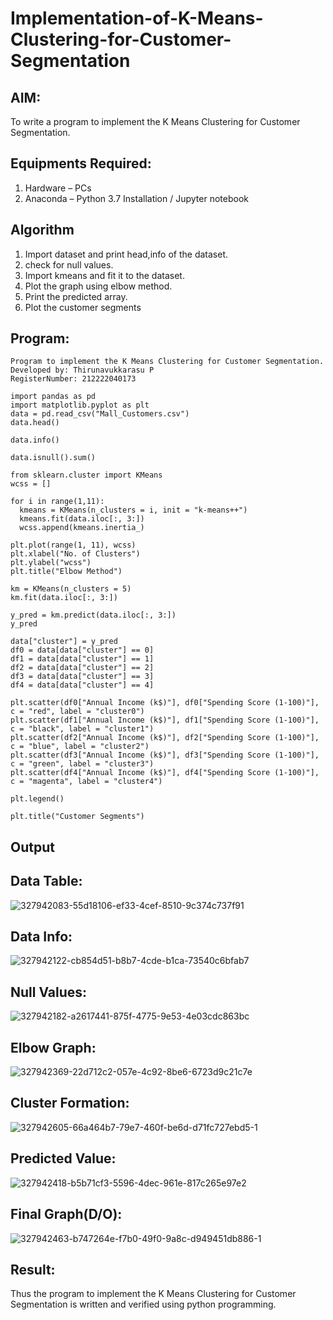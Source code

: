 # Implementation-of-K-Means-Clustering-for-Customer-Segmentation

## AIM:
To write a program to implement the K Means Clustering for Customer Segmentation.

## Equipments Required:
1. Hardware – PCs
2. Anaconda – Python 3.7 Installation / Jupyter notebook

## Algorithm
1. Import dataset and print head,info of the dataset.
2. check for null values.
3. Import kmeans and fit it to the dataset.
4. Plot the graph using elbow method.
5. Print the predicted array.
6. Plot the customer segments
## Program:
```
Program to implement the K Means Clustering for Customer Segmentation.
Developed by: Thirunavukkarasu P
RegisterNumber: 212222040173

import pandas as pd
import matplotlib.pyplot as plt
data = pd.read_csv("Mall_Customers.csv")
data.head()

data.info()

data.isnull().sum()

from sklearn.cluster import KMeans
wcss = []

for i in range(1,11):
  kmeans = KMeans(n_clusters = i, init = "k-means++")
  kmeans.fit(data.iloc[:, 3:])
  wcss.append(kmeans.inertia_)
  
plt.plot(range(1, 11), wcss)
plt.xlabel("No. of Clusters")
plt.ylabel("wcss")
plt.title("Elbow Method")

km = KMeans(n_clusters = 5)
km.fit(data.iloc[:, 3:])

y_pred = km.predict(data.iloc[:, 3:])
y_pred

data["cluster"] = y_pred
df0 = data[data["cluster"] == 0]
df1 = data[data["cluster"] == 1]
df2 = data[data["cluster"] == 2]
df3 = data[data["cluster"] == 3]
df4 = data[data["cluster"] == 4]

plt.scatter(df0["Annual Income (k$)"], df0["Spending Score (1-100)"], c = "red", label = "cluster0")
plt.scatter(df1["Annual Income (k$)"], df1["Spending Score (1-100)"], c = "black", label = "cluster1")
plt.scatter(df2["Annual Income (k$)"], df2["Spending Score (1-100)"], c = "blue", label = "cluster2")
plt.scatter(df3["Annual Income (k$)"], df3["Spending Score (1-100)"], c = "green", label = "cluster3")
plt.scatter(df4["Annual Income (k$)"], df4["Spending Score (1-100)"], c = "magenta", label = "cluster4")

plt.legend()

plt.title("Customer Segments")

```

## Output
## Data Table:
![327942083-55d18106-ef33-4cef-8510-9c374c737f91](https://github.com/Thirunavukkarasu05/Implementation-of-K-Means-Clustering-for-Customer-Segmentation/assets/119291645/92c154d3-043d-49ab-b4f7-9075b167a125)
## Data Info:
![327942122-cb854d51-b8b7-4cde-b1ca-73540c6bfab7](https://github.com/Thirunavukkarasu05/Implementation-of-K-Means-Clustering-for-Customer-Segmentation/assets/119291645/522bb74d-b5c2-4009-b635-67c4634e8dbf)
## Null Values:
![327942182-a2617441-875f-4775-9e53-4e03cdc863bc](https://github.com/Thirunavukkarasu05/Implementation-of-K-Means-Clustering-for-Customer-Segmentation/assets/119291645/ea9def59-0e8f-4448-a778-0284bcea26bf)
## Elbow Graph:
![327942369-22d712c2-057e-4c92-8be6-6723d9c21c7e](https://github.com/Thirunavukkarasu05/Implementation-of-K-Means-Clustering-for-Customer-Segmentation/assets/119291645/cbd23fd8-f908-4715-9d0a-19ca60f57ff1)
## Cluster Formation:
![327942605-66a464b7-79e7-460f-be6d-d71fc727ebd5-1](https://github.com/Thirunavukkarasu05/Implementation-of-K-Means-Clustering-for-Customer-Segmentation/assets/119291645/e4596c31-ed8b-4f7f-b0c4-71e92c9efbe5)
## Predicted Value:
![327942418-b5b71cf3-5596-4dec-961e-817c265e97e2](https://github.com/Thirunavukkarasu05/Implementation-of-K-Means-Clustering-for-Customer-Segmentation/assets/119291645/6855dd87-55d6-491a-af38-647f1ab4f01c)
## Final Graph(D/O):
![327942463-b747264e-f7b0-49f0-9a8c-d949451db886-1](https://github.com/Thirunavukkarasu05/Implementation-of-K-Means-Clustering-for-Customer-Segmentation/assets/119291645/d6eb933a-42e1-4dbf-afbc-d7bfd682a122)


## Result:
Thus the program to implement the K Means Clustering for Customer Segmentation is written and verified using python programming.
